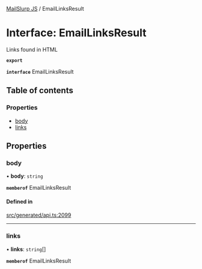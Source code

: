 [MailSlurp JS](../README.md) / EmailLinksResult

# Interface: EmailLinksResult

Links found in HTML

**`export`**

**`interface`** EmailLinksResult

## Table of contents

### Properties

- [body](EmailLinksResult.md#body)
- [links](EmailLinksResult.md#links)

## Properties

### body

• **body**: `string`

**`memberof`** EmailLinksResult

#### Defined in

[src/generated/api.ts:2099](https://github.com/mailslurp/mailslurp-client/blob/1460b4d/src/generated/api.ts#L2099)

___

### links

• **links**: `string`[]

**`memberof`** EmailLinksResult

#### Defined in

[src/generated/api.ts:2105](https://github.com/mailslurp/mailslurp-client/blob/1460b4d/src/generated/api.ts#L2105)
